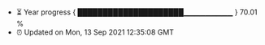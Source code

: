 - ⏳ Year progress { █████████████████████▁▁▁▁▁▁▁▁▁ } 70.01 %
- ⏰ Updated on Mon, 13 Sep 2021 12:35:08 GMT

